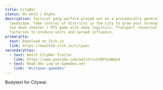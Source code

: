 ```yaml
---
title: CityWar
status: On Hold / Alpha
description: Tactical gang warfare played out on a procedurally generated urban
  landscape. Take control of districts in the city to grow your strength. Hybrid
  top down shooter / RTS game with deep logistics. Transport resources to
  factories to produce units and spread influence.
primaryCta:
  text: Download on Itch.io
  link: https://mwalk10.itch.io/citywar
secondaryCtas:
  - text: Watch CityWar Trailer
    link: https://www.youtube.com/watch?v=VJRP1UaWq14
  - text: Read Dev Log on Gamedev.net
    link: "#citywar-gamedev"
---
```

Bodytext for Citywar.

